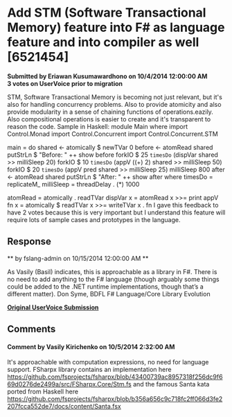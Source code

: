 # Add STM (Software Transactional Memory) feature into F# as language feature and into compiler as well [6521454] #

**Submitted by Eriawan Kusumawardhono on 10/4/2014 12:00:00 AM**  
**3 votes on UserVoice prior to migration**  

STM, Software Transactional Memory is becoming not just relevant, but it's also for handling concurrency problems. Also to provide atomicity and also provide modularity in a sense of chaining functions of operations.eazily.
Also compositional operations is easier to create and it's transparent to reason the code.
Sample in Haskell:
module Main where
import Control.Monad
import Control.Concurrent
import Control.Concurrent.STM

main = do shared <- atomically $ newTVar 0
before <- atomRead shared
putStrLn $ "Before: " ++ show before
forkIO $ 25 `timesDo` (dispVar shared >> milliSleep 20)
forkIO $ 10 `timesDo` (appV ((+) 2) shared >> milliSleep 50)
forkIO $ 20 `timesDo` (appV pred shared >> milliSleep 25)
milliSleep 800
after <- atomRead shared
putStrLn $ "After: " ++ show after
where timesDo = replicateM_
milliSleep = threadDelay . (*) 1000

atomRead = atomically . readTVar
dispVar x = atomRead x >>= print
appV fn x = atomically $ readTVar x >>= writeTVar x . fn
I gave this feedback to have 2 votes because this is very important but I understand this feature will require lots of sample cases and prototypes in the language.



## Response ##
** by fslang-admin on 10/15/2014 12:00:00 AM **

As Vasily (Basil) indicates, this is approachable as a library in F#. There is no need to add anything to the F# language (though arguably some things could be added to the .NET runtime implementations, though that’s a different matter).
Don Syme, BDFL F# Language/Core Library Evolution


**[Original UserVoice Submission](https://fslang.uservoice.com/forums/245727-f-language/suggestions/6521454)**


## Comments ##


#### Comment by Vasily Kirichenko on 10/5/2014 2:32:00 AM ####
It's approachable with computation expressions, no need for language support.
FSharpx library contains an implementation here https://github.com/fsprojects/fsharpx/blob/43400739ac8957318f256dc9f669d0276de2499a/src/FSharpx.Core/Stm.fs and the famous Santa kata ported from Haskell here https://github.com/fsprojects/fsharpx/blob/b356a656c9c718fc2ff066d3fe2207fcca552de7/docs/content/Santa.fsx


